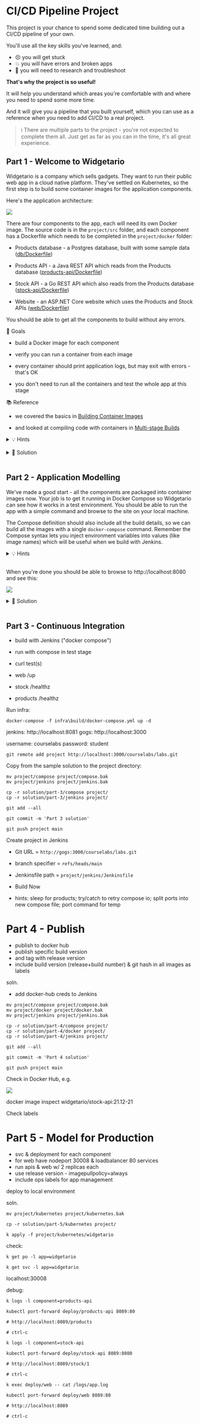 # CI/CD Pipeline Project

This project is your chance to spend some dedicated time building out a CI/CD pipeline of your own.

You'll use all the key skills you've learned, and:

- 😣 you will get stuck
- 💥 you will have errors and broken apps
- 📑 you will need to research and troubleshoot

**That's why the project is so useful!** 

It will help you understand which areas you're comfortable with and where you need to spend some more time.

And it will give you a pipeline that you built yourself, which you can use as a reference when you need to add CI/CD to a real project.

> ℹ There are multiple parts to the project - you're not expected to complete them all. Just get as far as you can in the time, it's all great experience.

## Part 1 - Welcome to Widgetario

Widgetario is a company which sells gadgets. They want to run their public web app in a cloud native platform. They've settled on Kubernetes, so the first step is to build some container images for the application components. 

Here's the application architecture:

![](/img/widgetario-architecture.png)

There are four components to the app, each will need its own Docker image. The source code is in the `project/src` folder, and each component has a Dockerfile which needs to be completed in the `project/docker` folder:

- Products database - a Postgres database, built with some sample data ([db/Dockerfile](./project/docker/db/Dockerfile))

- Products API - a Java REST API which reads from the Products database ([products-api/Dockerfile](./project/docker/products-api/Dockerfile))

- Stock API - a Go REST API which also reads from the Products database ([stock-api/Dockerfile](./project/docker/stock-api/Dockerfile))

- Website - an ASP.NET Core website which uses the Products and Stock APIs ([web/Dockerfile](./project/docker/web/Dockerfile))

You should be able to get all the components to build without any errors.

🥅 Goals

- build a Docker image for each component

- verify you can run a container from each image

- every container should print application logs, but may exit with errors - that's OK

- you don't need to run all the containers and test the whole app at this stage

📚 Reference

- we covered the basics in [Building Container Images](https://devsecops.courselabs.co/labs/images/)

- and looked at compiling code with containers in [Multi-stage Builds](https://devsecops.courselabs.co/labs/multi-stage/)

<details>
  <summary>💡 Hints</summary>

We have the source code so you'll want to use multi-stage builds for the application components (except the database).

The build steps are already written in scripts, so your job will be to find the right base images from Docker Hub and copy in the correct folder structure.

Stick to official images :)

</details><br/>

<details>
  <summary>🎯 Solution</summary>

If you didn't get part 1 finished, you can check out the sample solution from `solution/part-1`:

- Products database [Dockerfile](./solution/part-1/docker/db/Dockerfile)

- Products API [Dockerfile](./solution/part-1/docker/products-api/Dockerfile)

- Stock API [Dockerfile](./solution/part-1/docker/stock-api/Dockerfile)

- Website [Dockerfile](./solution/part-1/docker/web/Dockerfile)

Copy from the sample solution to the project directory:

```
mv project/docker project/docker.bak

cp -r solution/part-1/docker project/
```

Then build the images and run containers - make sure you use the project directory as the context so Docker can access the src and docker folders:

_Database_

```
docker build -t widgetario/db -f project/docker/db/Dockerfile ./project

docker run --rm -it widgetario/db

# you should see log entries about tables being created and the database being ready to accept connections

# ctrl-c/cmd-c to exit
```

_Products API_

```
docker build -t widgetario/products-api -f project/docker/products-api/Dockerfile ./project

docker run --rm -it widgetario/products-api

# you should see log entries for the Spring Boot app starting

# then the app errors because it can't find the database and the app exits - this is OK
```

_Stock API_

```
docker build -t widgetario/stock-api -f project/docker/stock-api/Dockerfile ./project

docker run --rm -it widgetario/stock-api

# you should see a log saying the server is starting

# ctrl-c/cmd-c to exit
```

_Website_

```
docker build -t widgetario/web -f project/docker/web/Dockerfile ./project

docker run --rm -it widgetario/web

# you won't see any logs here but the container should stay running

# ctrl-c/cmd-c to exit
```

</details><br/>

## Part 2 - Application Modelling

We've made a good start - all the components are packaged into container images now. Your job is to get it running in Docker Compose so Widgetario can see how it works in a test environment. You should be able to run the app with a simple command and browse to the site on your local machine.

The Compose definition should also include all the build details, so we can build all the images with a single `docker-compose` command. Remember the Compose syntax lets you inject environment variables into values (like image names) which will be useful when we build with Jenkins.

<details>
  <summary>💡 Hints</summary>

The component names in the architecture diagram are the DNS names the app expects to use. It can take 30 seconds or so for all the components to be ready, so you may have to refresh a few times before you see the website.

</details><br/>

When you're done you should be able to browse to http://localhost:8080 and see this:

![](/img/widgetario-solution-1.png)

<details>
  <summary>🎯 Solution</summary>

If you didn't get part 2 finished, you can check out the sample solution from `solution/part-2`:

- [docker-compose.yml](./solution/part-2/compose/docker-compose.yml) - model with variables in the image name

- [build.yml](./solution/part-2/compose/build.yml) - override file with build details


Copy from the sample solution to the project directory:

```
mv project/compose project/compose.bak

cp -r solution/part-2/compose project/
```

Build with the new image tags:

```
docker-compose -f project/compose/docker-compose.yml -f project/compose/build.yml build
```

Run the sample solution:

```
docker-compose -f project/compose/docker-compose.yml up -d
```

Check the app at http://localhost:8080

</details><br/>

## Part 3 - Continuous Integration

- build with Jenkins ("docker compose")

- run with compose in test stage

- curl test(s)
- web /up
- stock /healthz
- products /healthz

Run infra:

```
docker-compose -f infra\build/docker-compose.yml up -d
```


jenkins: http://localhost:8081
gogs: http://localhost:3000

username: courselabs
password: student

```
git remote add project http://localhost:3000/courselabs/labs.git
```


Copy from the sample solution to the project directory:

```
mv project/compose project/compose.bak
mv project/jenkins project/jenkins.bak

cp -r solution/part-3/compose project/
cp -r solution/part-3/jenkins project/
```

```
git add --all

git commit -m 'Part 3 solution'

git push project main
```

Create project in Jenkins

- Git URL = `http://gogs:3000/courselabs/labs.git`
- branch specifier = `refs/heads/main`
- Jenkinsfile path = `project/jenkins/Jenkinsfile`
- Build Now

- hints: sleep for products; try/catch to retry compose io; split ports into new compose file; port command for temp

# Part 4 - Publish

- publish to docker hub
- publish specific build version
- and tag with release version
- include build version (release+build number) & git hash in all images as labels

soln. 

- add docker-hub creds to Jenkins

```
mv project/compose project/compose.bak
mv project/docker project/docker.bak
mv project/jenkins project/jenkins.bak

cp -r solution/part-4/compose project/
cp -r solution/part-4/docker project/
cp -r solution/part-4/jenkins project/
```

```
git add --all

git commit -m 'Part 4 solution'

git push project main
```

Check in Docker Hub, e.g.

![](/img/solution-part-4-docker-hub.png)

docker image inspect widgetario/stock-api:21.12-21

Check labels

# Part 5 - Model for Production

- svc & deployment for each component
- for web have nodeport 30008 & loadbalancer 80 services
- run apis & web w/ 2 replicas each
- use release version - imagepullpolicy=always
- include ops labels for app management 

deploy to local environment

soln.


```
mv project/kubernetes project/kubernetes.bak

cp -r solution/part-5/kubernetes project/
```

```
k apply -f project/kubernetes/widgetario
```

check:

```
k get po -l app=widgetario

k get svc -l app=widgetario
```

localhost:30008

debug:

```
k logs -l component=products-api

kubectl port-forward deploy/products-api 8089:80

# http://localhost:8089/products

# ctrl-c
```

```
k logs -l component=stock-api

kubectl port-forward deploy/stock-api 8089:8080

# http://localhost:8089/stock/1

# ctrl-c
```

```
k exec deploy/web -- cat /logs/app.log

kubectl port-forward deploy/web 8089:80

# http://localhost:8089

# ctrl-c
```

